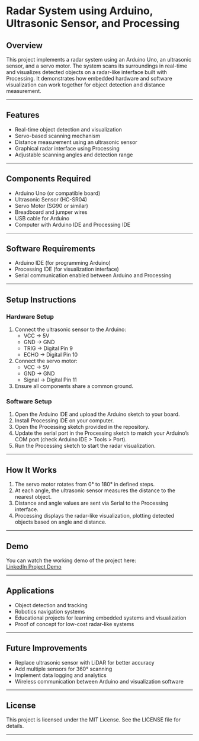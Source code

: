 # Radar System using Arduino, Ultrasonic Sensor, and Processing

## Overview
This project implements a radar system using an Arduino Uno, an ultrasonic sensor, and a servo motor. The system scans its surroundings in real-time and visualizes detected objects on a radar-like interface built with Processing. It demonstrates how embedded hardware and software visualization can work together for object detection and distance measurement.

---

## Features
- Real-time object detection and visualization
- Servo-based scanning mechanism
- Distance measurement using an ultrasonic sensor
- Graphical radar interface using Processing
- Adjustable scanning angles and detection range

---

## Components Required
- Arduino Uno (or compatible board)
- Ultrasonic Sensor (HC-SR04)
- Servo Motor (SG90 or similar)
- Breadboard and jumper wires
- USB cable for Arduino
- Computer with Arduino IDE and Processing IDE

---

## Software Requirements
- Arduino IDE (for programming Arduino)
- Processing IDE (for visualization interface)
- Serial communication enabled between Arduino and Processing

---

## Setup Instructions

### Hardware Setup
1. Connect the ultrasonic sensor to the Arduino:
   - VCC → 5V  
   - GND → GND  
   - TRIG → Digital Pin 9  
   - ECHO → Digital Pin 10  
2. Connect the servo motor:
   - VCC → 5V  
   - GND → GND  
   - Signal → Digital Pin 11  
3. Ensure all components share a common ground.

### Software Setup
1. Open the Arduino IDE and upload the Arduino sketch to your board.  
2. Install Processing IDE on your computer.  
3. Open the Processing sketch provided in the repository.  
4. Update the serial port in the Processing sketch to match your Arduino’s COM port (check Arduino IDE > Tools > Port).  
5. Run the Processing sketch to start the radar visualization.

---

## How It Works
1. The servo motor rotates from 0° to 180° in defined steps.  
2. At each angle, the ultrasonic sensor measures the distance to the nearest object.  
3. Distance and angle values are sent via Serial to the Processing interface.  
4. Processing displays the radar-like visualization, plotting detected objects based on angle and distance.  

---
## Demo
You can watch the working demo of the project here:  
[LinkedIn Project Demo]([https://www.linkedin.com/your-post-link-here](https://www.linkedin.com/posts/manas-chawla-277155325_exploring-hardware-from-the-ground-up-over-activity-7346979436623245312-DxYu?utm_source=social_share_send&utm_medium=member_desktop_web&rcm=ACoAAE5AzuQB8uUn1Qxu8AhspvGezZdzuErUFA4))  

---

## Applications
- Object detection and tracking  
- Robotics navigation systems  
- Educational projects for learning embedded systems and visualization  
- Proof of concept for low-cost radar-like systems  

---

## Future Improvements
- Replace ultrasonic sensor with LiDAR for better accuracy  
- Add multiple sensors for 360° scanning  
- Implement data logging and analytics  
- Wireless communication between Arduino and visualization software  

---

## License
This project is licensed under the MIT License. See the LICENSE file for details.

---
